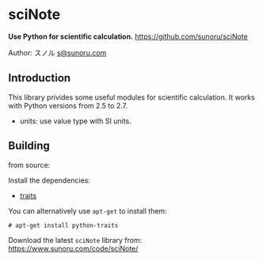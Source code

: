 # sciNote

**Use Python for scientific calculation.**
https://github.com/sunoru/sciNote

Author: スノル <s@sunoru.com>

## Introduction

This library privides some useful modules for scientific calculation. It works with Python versions from 2.5 to 2.7.

* units: use value type with SI units.

## Building

from source:

Install the dependencies:

- [traits](https://github.com/enthought/traits)

You can alternatively use `apt-get` to install them:

    # apt-get install python-traits

Download the latest `sciNote` library from: https://www.sunoru.com/code/sciNote/


